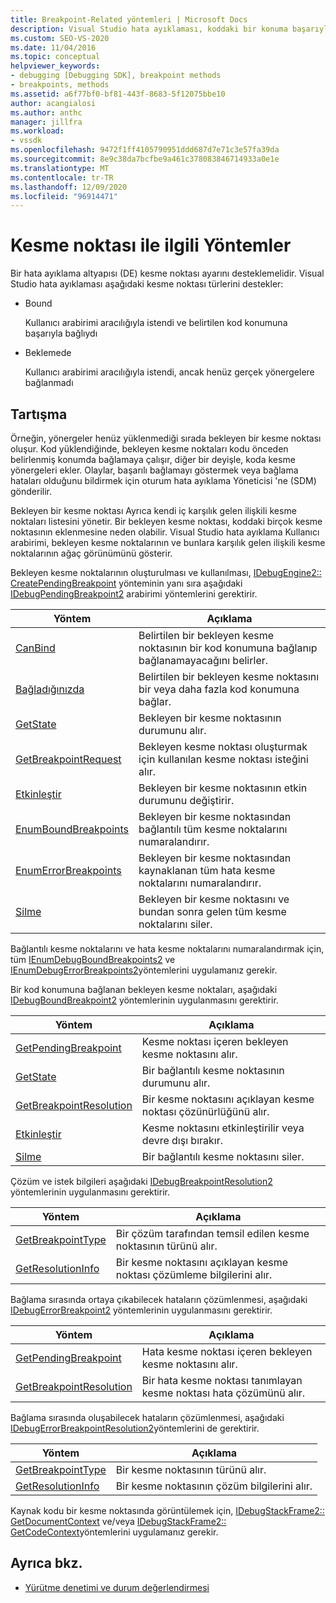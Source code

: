 ```yaml
---
title: Breakpoint-Related yöntemleri | Microsoft Docs
description: Visual Studio hata ayıklaması, koddaki bir konuma başarıyla bağlanacak ve henüz bağlanmamış kesme noktaları olan bağlantılı kesme noktalarını destekler.
ms.custom: SEO-VS-2020
ms.date: 11/04/2016
ms.topic: conceptual
helpviewer_keywords:
- debugging [Debugging SDK], breakpoint methods
- breakpoints, methods
ms.assetid: a6f77bf0-bf81-443f-8683-5f12075bbe10
author: acangialosi
ms.author: anthc
manager: jillfra
ms.workload:
- vssdk
ms.openlocfilehash: 9472f1ff4105790951ddd687d7e71c3e57fa39da
ms.sourcegitcommit: 8e9c38da7bcfbe9a461c378083846714933a0e1e
ms.translationtype: MT
ms.contentlocale: tr-TR
ms.lasthandoff: 12/09/2020
ms.locfileid: "96914471"
---
```

# <a name="breakpoint-related-methods"></a>Kesme noktası ile ilgili Yöntemler
Bir hata ayıklama altyapısı (DE) kesme noktası ayarını desteklemelidir. Visual Studio hata ayıklaması aşağıdaki kesme noktası türlerini destekler:

- Bound

     Kullanıcı arabirimi aracılığıyla istendi ve belirtilen kod konumuna başarıyla bağlıydı

- Beklemede

     Kullanıcı arabirimi aracılığıyla istendi, ancak henüz gerçek yönergelere bağlanmadı

## <a name="discussion"></a>Tartışma
 Örneğin, yönergeler henüz yüklenmediği sırada bekleyen bir kesme noktası oluşur. Kod yüklendiğinde, bekleyen kesme noktaları kodu önceden belirlenmiş konumda bağlamaya çalışır, diğer bir deyişle, koda kesme yönergeleri ekler. Olaylar, başarılı bağlamayı göstermek veya bağlama hataları olduğunu bildirmek için oturum hata ayıklama Yöneticisi 'ne (SDM) gönderilir.

 Bekleyen bir kesme noktası Ayrıca kendi iç karşılık gelen ilişkili kesme noktaları listesini yönetir. Bir bekleyen kesme noktası, koddaki birçok kesme noktasının eklenmesine neden olabilir. Visual Studio hata ayıklama Kullanıcı arabirimi, bekleyen kesme noktalarının ve bunlara karşılık gelen ilişkili kesme noktalarının ağaç görünümünü gösterir.

 Bekleyen kesme noktalarının oluşturulması ve kullanılması, [IDebugEngine2:: CreatePendingBreakpoint](../../extensibility/debugger/reference/idebugengine2-creatependingbreakpoint.md) yönteminin yanı sıra aşağıdaki [IDebugPendingBreakpoint2](../../extensibility/debugger/reference/idebugpendingbreakpoint2.md) arabirimi yöntemlerini gerektirir.

|Yöntem|Açıklama|
|------------|-----------------|
|[CanBind](../../extensibility/debugger/reference/idebugpendingbreakpoint2-canbind.md)|Belirtilen bir bekleyen kesme noktasının bir kod konumuna bağlanıp bağlanamayacağını belirler.|
|[Bağladığınızda](../../extensibility/debugger/reference/idebugpendingbreakpoint2-bind.md)|Belirtilen bir bekleyen kesme noktasını bir veya daha fazla kod konumuna bağlar.|
|[GetState](../../extensibility/debugger/reference/idebugpendingbreakpoint2-getstate.md)|Bekleyen bir kesme noktasının durumunu alır.|
|[GetBreakpointRequest](../../extensibility/debugger/reference/idebugpendingbreakpoint2-getbreakpointrequest.md)|Bekleyen kesme noktası oluşturmak için kullanılan kesme noktası isteğini alır.|
|[Etkinleştir](../../extensibility/debugger/reference/idebugpendingbreakpoint2-enable.md)|Bekleyen bir kesme noktasının etkin durumunu değiştirir.|
|[EnumBoundBreakpoints](../../extensibility/debugger/reference/idebugpendingbreakpoint2-enumboundbreakpoints.md)|Bekleyen bir kesme noktasından bağlantılı tüm kesme noktalarını numaralandırır.|
|[EnumErrorBreakpoints](../../extensibility/debugger/reference/idebugpendingbreakpoint2-enumerrorbreakpoints.md)|Bekleyen bir kesme noktasından kaynaklanan tüm hata kesme noktalarını numaralandırır.|
|[Silme](../../extensibility/debugger/reference/idebugpendingbreakpoint2-delete.md)|Bekleyen bir kesme noktasını ve bundan sonra gelen tüm kesme noktalarını siler.|

 Bağlantılı kesme noktalarını ve hata kesme noktalarını numaralandırmak için, tüm [IEnumDebugBoundBreakpoints2](../../extensibility/debugger/reference/ienumdebugboundbreakpoints2.md) ve [IEnumDebugErrorBreakpoints2](../../extensibility/debugger/reference/ienumdebugerrorbreakpoints2.md)yöntemlerini uygulamanız gerekir.

 Bir kod konumuna bağlanan bekleyen kesme noktaları, aşağıdaki [IDebugBoundBreakpoint2](../../extensibility/debugger/reference/idebugboundbreakpoint2.md) yöntemlerinin uygulanmasını gerektirir.

|Yöntem|Açıklama|
|------------|-----------------|
|[GetPendingBreakpoint](../../extensibility/debugger/reference/idebugboundbreakpoint2-getpendingbreakpoint.md)|Kesme noktası içeren bekleyen kesme noktasını alır.|
|[GetState](../../extensibility/debugger/reference/idebugboundbreakpoint2-getstate.md)|Bir bağlantılı kesme noktasının durumunu alır.|
|[GetBreakpointResolution](../../extensibility/debugger/reference/idebugboundbreakpoint2-getbreakpointresolution.md)|Bir kesme noktasını açıklayan kesme noktası çözünürlüğünü alır.|
|[Etkinleştir](../../extensibility/debugger/reference/idebugboundbreakpoint2-enable.md)|Kesme noktasını etkinleştirilir veya devre dışı bırakır.|
|[Silme](../../extensibility/debugger/reference/idebugboundbreakpoint2-delete.md)|Bir bağlantılı kesme noktasını siler.|

 Çözüm ve istek bilgileri aşağıdaki [IDebugBreakpointResolution2](../../extensibility/debugger/reference/idebugbreakpointresolution2.md) yöntemlerinin uygulanmasını gerektirir.

|Yöntem|Açıklama|
|------------|-----------------|
|[GetBreakpointType](../../extensibility/debugger/reference/idebugbreakpointresolution2-getbreakpointtype.md)|Bir çözüm tarafından temsil edilen kesme noktasının türünü alır.|
|[GetResolutionInfo](../../extensibility/debugger/reference/idebugbreakpointresolution2-getresolutioninfo.md)|Bir kesme noktasını açıklayan kesme noktası çözümleme bilgilerini alır.|

 Bağlama sırasında ortaya çıkabilecek hataların çözümlenmesi, aşağıdaki [IDebugErrorBreakpoint2](../../extensibility/debugger/reference/idebugerrorbreakpoint2.md) yöntemlerinin uygulanmasını gerektirir.

|Yöntem|Açıklama|
|------------|-----------------|
|[GetPendingBreakpoint](../../extensibility/debugger/reference/idebugerrorbreakpoint2-getpendingbreakpoint.md)|Hata kesme noktası içeren bekleyen kesme noktasını alır.|
|[GetBreakpointResolution](../../extensibility/debugger/reference/idebugerrorbreakpoint2-getbreakpointresolution.md)|Bir hata kesme noktası tanımlayan kesme noktası hata çözümünü alır.|

 Bağlama sırasında oluşabilecek hataların çözümlenmesi, aşağıdaki [IDebugErrorBreakpointResolution2](../../extensibility/debugger/reference/idebugerrorbreakpointresolution2.md)yöntemlerini de gerektirir.

|Yöntem|Açıklama|
|------------|-----------------|
|[GetBreakpointType](../../extensibility/debugger/reference/idebugerrorbreakpointresolution2-getbreakpointtype.md)|Bir kesme noktasının türünü alır.|
|[GetResolutionInfo](../../extensibility/debugger/reference/idebugerrorbreakpointresolution2-getresolutioninfo.md)|Bir kesme noktasının çözüm bilgilerini alır.|

 Kaynak kodu bir kesme noktasında görüntülemek için, [IDebugStackFrame2:: GetDocumentContext](../../extensibility/debugger/reference/idebugstackframe2-getdocumentcontext.md) ve/veya [IDebugStackFrame2:: GetCodeContext](../../extensibility/debugger/reference/idebugstackframe2-getcodecontext.md)yöntemlerini uygulamanız gerekir.

## <a name="see-also"></a>Ayrıca bkz.
- [Yürütme denetimi ve durum değerlendirmesi](../../extensibility/debugger/execution-control-and-state-evaluation.md)
